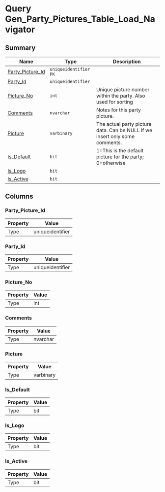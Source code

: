 # Query Gen_Party_Pictures_Table_Load_Navigator


## Summary

| Name | Type | Description |
| - | - | --- |
|[Party_Picture_Id](#party_picture_id)|`uniqueidentifier` `PK`||
|[Party_Id](#party_id)|`uniqueidentifier` ||
|[Picture_No](#picture_no)|`int` |Unique picture number within the party. Also used for sorting|
|[Comments](#comments)|`nvarchar` |Notes for this party picture.|
|[Picture](#picture)|`varbinary` |The actual party picture data. Can be NULL if we insert only some comments.|
|[Is_Default](#is_default)|`bit` |1=This is the default picture for the party; 0=otherwise|
|[Is_Logo](#is_logo)|`bit` ||
|[Is_Active](#is_active)|`bit` ||

## Columns

### Party_Picture_Id

| Property | Value |
| - | - |
|Type|uniqueidentifier|

### Party_Id

| Property | Value |
| - | - |
|Type|uniqueidentifier|

### Picture_No

| Property | Value |
| - | - |
|Type|int|

### Comments

| Property | Value |
| - | - |
|Type|nvarchar|

### Picture

| Property | Value |
| - | - |
|Type|varbinary|

### Is_Default

| Property | Value |
| - | - |
|Type|bit|

### Is_Logo

| Property | Value |
| - | - |
|Type|bit|

### Is_Active

| Property | Value |
| - | - |
|Type|bit|


